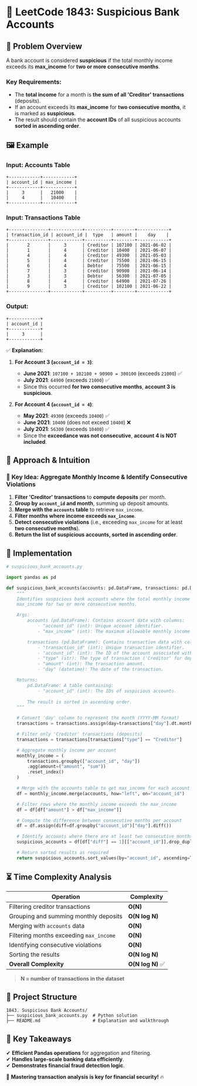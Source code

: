 # 🏦 **LeetCode 1843: Suspicious Bank Accounts**  

## 📌 **Problem Overview**  
A bank account is considered **suspicious** if the total monthly income exceeds its **max_income** for **two or more consecutive months**.  

### **Key Requirements:**  
- The **total income** for a month is **the sum of all 'Creditor' transactions** (deposits).  
- If an account exceeds its **max_income** for **two consecutive months**, it is marked as **suspicious**.  
- The result should contain the **account IDs** of all suspicious accounts **sorted in ascending order**.

## 🖼 **Example**  
### **Input: Accounts Table**
```
+------------+------------+
| account_id | max_income |
+------------+------------+
|     3      |   21000    |
|     4      |   10400    |
+------------+------------+
```

### **Input: Transactions Table**
```
+---------------+------------+----------+--------+------------+
| transaction_id | account_id |  type   | amount |    day    |
+---------------+------------+----------+--------+------------+
|       2       |     3      | Creditor | 107100 | 2021-06-02 |
|       1       |     4      | Creditor | 10400  | 2021-06-07 |
|       4       |     4      | Creditor | 49300  | 2021-05-03 |
|       5       |     4      | Creditor | 75500  | 2021-06-15 |
|       6       |     4      | Debtor   | 75500  | 2021-06-15 |
|       7       |     3      | Creditor | 90900  | 2021-06-14 |
|       3       |     3      | Debtor   | 56300  | 2021-07-05 |
|       8       |     4      | Creditor | 64900  | 2021-07-26 |
|       9       |     3      | Creditor | 102100 | 2021-06-22 |
+---------------+------------+----------+--------+------------+
```

### **Output:**
```
+------------+
| account_id |
+------------+
|     3      |
+------------+
```

✅ **Explanation:**  
1. **For Account 3 (`account_id = 3`)**:  
   - **June 2021**: `107100 + 102100 + 90900 = 300100` (exceeds `21000`) ✅  
   - **July 2021**: `64900` (exceeds `21000`) ✅  
   - Since this occurred **for two consecutive months**, **account 3 is suspicious**.

2. **For Account 4 (`account_id = 4`)**:  
   - **May 2021**: `49300` (exceeds `10400`) ✅  
   - **June 2021**: `10400` (does not exceed `10400`) ❌  
   - **July 2021**: `56300` (exceeds `10400`) ✅  
   - Since the **exceedance was not consecutive**, **account 4 is NOT included**.

## 🚀 **Approach & Intuition**  

### 🔹 **Key Idea: Aggregate Monthly Income & Identify Consecutive Violations**
1. **Filter 'Creditor' transactions** to **compute deposits** per month.  
2. **Group by `account_id` and month**, summing up deposit amounts.  
3. **Merge with the `accounts` table** to retrieve `max_income`.  
4. **Filter months where income exceeds `max_income`**.  
5. **Detect consecutive violations** (i.e., exceeding `max_income` for at least **two consecutive months**).  
6. **Return the list of suspicious accounts, sorted in ascending order**.

## 📝 **Implementation**  

```python
# suspicious_bank_accounts.py

import pandas as pd

def suspicious_bank_accounts(accounts: pd.DataFrame, transactions: pd.DataFrame) -> pd.DataFrame:
    """
    Identifies suspicious bank accounts where the total monthly income exceeds the 
    max_income for two or more consecutive months.

    Args:
        accounts (pd.DataFrame): Contains account data with columns:
            - "account_id" (int): Unique account identifier.
            - "max_income" (int): The maximum allowable monthly income for the account.

        transactions (pd.DataFrame): Contains transaction data with columns:
            - "transaction_id" (int): Unique transaction identifier.
            - "account_id" (int): The ID of the account associated with the transaction.
            - "type" (str): The type of transaction ('Creditor' for deposit, 'Debtor' for withdrawal).
            - "amount" (int): The transaction amount.
            - "day" (datetime): The date of the transaction.

    Returns:
        pd.DataFrame: A table containing:
            - "account_id" (int): The IDs of suspicious accounts.
        
        The result is sorted in ascending order.
    """

    # Convert 'day' column to represent the month (YYYY-MM format)
    transactions = transactions.assign(day=transactions["day"].dt.month)

    # Filter only 'Creditor' transactions (deposits)
    transactions = transactions[transactions["type"] == "Creditor"]

    # Aggregate monthly income per account
    monthly_income = (
        transactions.groupby(["account_id", "day"])
        .agg(amount=("amount", "sum"))
        .reset_index()
    )

    # Merge with the accounts table to get max_income for each account
    df = monthly_income.merge(accounts, how="left", on="account_id")

    # Filter rows where the monthly income exceeds the max_income
    df = df[df["amount"] > df["max_income"]]

    # Compute the difference between consecutive months per account
    df = df.assign(diff=df.groupby("account_id")["day"].diff())

    # Identify accounts where there are at least two consecutive months exceeding max_income
    suspicious_accounts = df[df["diff"] == 1][["account_id"]].drop_duplicates()

    # Return sorted results as required
    return suspicious_accounts.sort_values(by="account_id", ascending=True)

```

## ⏳ **Time Complexity Analysis**  

| Operation                                | Complexity |
|------------------------------------------|------------|
| Filtering creditor transactions          | **O(N)** |
| Grouping and summing monthly deposits    | **O(N log N)** |
| Merging with `accounts` data             | **O(N)** |
| Filtering months exceeding `max_income`  | **O(N)** |
| Identifying consecutive violations       | **O(N)** |
| Sorting the results                      | **O(N log N)** |
| **Overall Complexity**                    | **O(N log N)** ✅ |

> **N = number of transactions in the dataset**  

## 📂 **Project Structure**  

```
1843. Suspicious Bank Accounts/
├── suspicious_bank_accounts.py  # Python solution
├── README.md                    # Explanation and walkthrough
```

## 🎯 **Key Takeaways**  
✔ **Efficient Pandas operations** for aggregation and filtering.  
✔ **Handles large-scale banking data efficiently**.  
✔ **Demonstrates financial fraud detection logic**.  

🚀 **Mastering transaction analysis is key for financial security!** 🔥